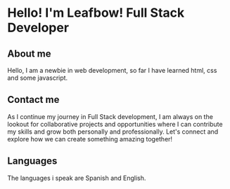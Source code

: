 # Hello! I'm Leafbow! Full Stack Developer

## About me
Hello, I am a newbie in web development, so far I have learned html, css and some javascript.


## Contact me
As I continue my journey in Full Stack development, I am always on the lookout for collaborative projects and opportunities where I can contribute my skills and grow both personally and professionally. Let's connect and explore how we can create something amazing together!

## Languages
The languages i speak are Spanish and English.
